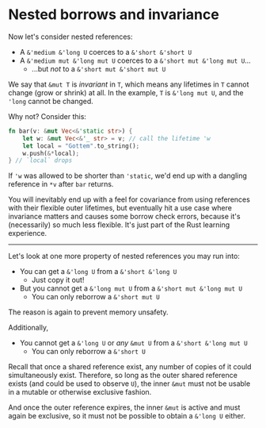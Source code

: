 # Nested borrows and invariance

Now let's consider nested references:
* A `&'medium &'long U` coerces to a `&'short &'short U`
* A `&'medium mut &'long mut U` coerces to a `&'short mut &'long mut U`...
    * ...but *not* to a `&'short mut &'short mut U`

We say that `&mut T` is *invariant* in `T`, which means any lifetimes in `T` cannot change
(grow or shrink) at all. In the example, `T` is `&'long mut U`, and the `'long` cannot be changed.

Why not?  Consider this:
```rust
fn bar(v: &mut Vec<&'static str>) {
    let w: &mut Vec<&'_ str> = v; // call the lifetime 'w
    let local = "Gottem".to_string();
    w.push(&*local);
} // `local` drops
```
If `'w` was allowed to be shorter than `'static`, we'd end up with a dangling reference in `*v` after `bar` returns.

You will inevitably end up with a feel for covariance from using references with their flexible outer lifetimes,
but eventually hit a use case where invariance matters and causes some borrow check errors, because it's (necessarily) so much less flexible.
It's just part of the Rust learning experience.

---

Let's look at one more property of nested references you may run into:
* You can get a `&'long U` from a `&'short &'long U`
   * Just copy it out!
* But you cannot get a `&'long mut U` from a `&'short mut &'long mut U`
   * You can only reborrow a `&'short mut U`

The reason is again to prevent memory unsafety.

Additionally,
* You cannot get a `&'long U` or *any* `&mut U` from a `&'short &'long mut U`
  * You can only reborrow a `&'short U`

Recall that once a shared reference exist, any number of copies of it could
simultaneously exist.  Therefore, so long as the outer shared reference exists
(and could be used to observe `U`), the inner `&mut` must not be usable in a
mutable or otherwise exclusive fashion.

And once the outer reference expires, the inner `&mut` is active and must
again be exclusive, so it must not be possible to obtain a `&'long U` either.
